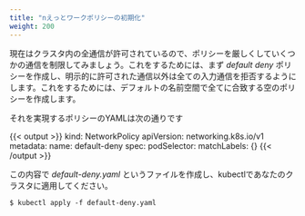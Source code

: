```yaml
---
title: "nえっとワークポリシーの初期化"
weight: 200
---
```


<!--
Now that we've seen that all the traffic is being allowed in the cluster, let's start tightening the policies, and restrict some of the traffic.  To do that, we will first create a _default deny_ policy that will block all inbound traffic in our default namespace unless it is specifically allowed.  To do that, we create a null policy that matches everything in the default namespace.
-->
現在はクラスタ内の全通信が許可されているので、ポリシーを厳しくしていくつかの通信を制限してみましょう。これをするためには、まず  _default deny_ ポリシーを作成し、明示的に許可された通信以外は全ての入力通信を拒否するようにします。これをするためには、デフォルトの名前空間で全てに合致する空のポリシーを作成します。

<!--
The YAML fragment that defines such a policy can be seen below
-->
それを実現するポリシーのYAMLは次の通りです

{{< output >}}
kind: NetworkPolicy
apiVersion: networking.k8s.io/v1
metadata:
  name: default-deny
spec:
  podSelector:
    matchLabels: {}
{{< /output >}}

<!--
Now create a file called _default-deny.yaml_ with the above contents and install it in your cluster using kubectl.
-->
この内容で _default-deny.yaml_ というファイルを作成し、kubectlであなたのクラスタに適用してください。

```
$ kubectl apply -f default-deny.yaml
```
